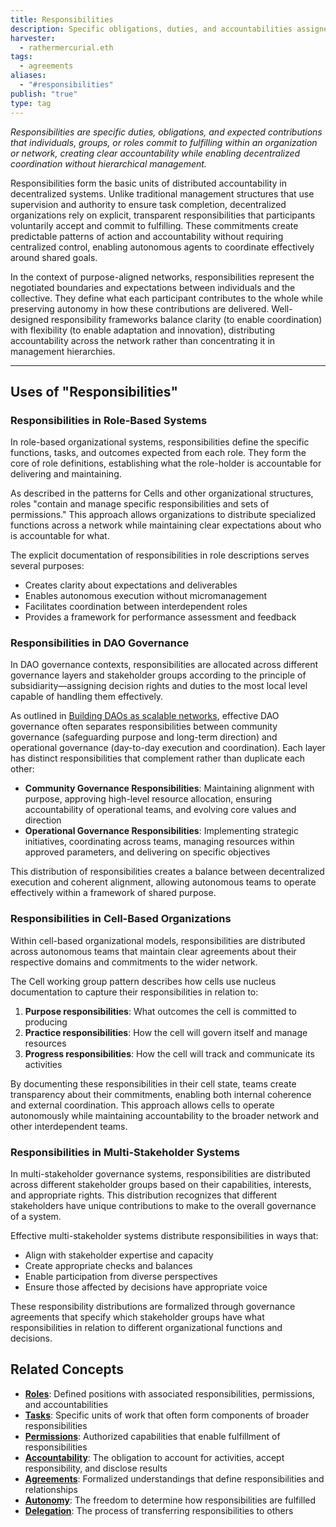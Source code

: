 ```yaml
---
title: Responsibilities
description: Specific obligations, duties, and accountabilities assigned to individuals, groups, or roles within decentralized coordination systems
harvester:
  - rathermercurial.eth
tags:
  - agreements
aliases:
  - "#responsibilities"
publish: "true"
type: tag
---
```


_Responsibilities are specific duties, obligations, and expected contributions that individuals, groups, or roles commit to fulfilling within an organization or network, creating clear accountability while enabling decentralized coordination without hierarchical management._

Responsibilities form the basic units of distributed accountability in decentralized systems. Unlike traditional management structures that use supervision and authority to ensure task completion, decentralized organizations rely on explicit, transparent responsibilities that participants voluntarily accept and commit to fulfilling. These commitments create predictable patterns of action and accountability without requiring centralized control, enabling autonomous agents to coordinate effectively around shared goals.

In the context of purpose-aligned networks, responsibilities represent the negotiated boundaries and expectations between individuals and the collective. They define what each participant contributes to the whole while preserving autonomy in how these contributions are delivered. Well-designed responsibility frameworks balance clarity (to enable coordination) with flexibility (to enable adaptation and innovation), distributing accountability across the network rather than concentrating it in management hierarchies.

---

## Uses of "Responsibilities"

### Responsibilities in Role-Based Systems

In role-based organizational systems, responsibilities define the specific functions, tasks, and outcomes expected from each role. They form the core of role definitions, establishing what the role-holder is accountable for delivering and maintaining.

As described in the patterns for Cells and other organizational structures, roles "contain and manage specific responsibilities and sets of permissions." This approach allows organizations to distribute specialized functions across a network while maintaining clear expectations about who is accountable for what.

The explicit documentation of responsibilities in role descriptions serves several purposes:

- Creates clarity about expectations and deliverables
- Enables autonomous execution without micromanagement
- Facilitates coordination between interdependent roles
- Provides a framework for performance assessment and feedback

### Responsibilities in DAO Governance

In DAO governance contexts, responsibilities are allocated across different governance layers and stakeholder groups according to the principle of subsidiarity—assigning decision rights and duties to the most local level capable of handling them effectively.

As outlined in [Building DAOs as scalable networks](artifacts/network-evolution/Building%20DAOs%20as%20scalable%20networks.md), effective DAO governance often separates responsibilities between community governance (safeguarding purpose and long-term direction) and operational governance (day-to-day execution and coordination). Each layer has distinct responsibilities that complement rather than duplicate each other:

- **Community Governance Responsibilities**: Maintaining alignment with purpose, approving high-level resource allocation, ensuring accountability of operational teams, and evolving core values and direction
- **Operational Governance Responsibilities**: Implementing strategic initiatives, coordinating across teams, managing resources within approved parameters, and delivering on specific objectives

This distribution of responsibilities creates a balance between decentralized execution and coherent alignment, allowing autonomous teams to operate effectively within a framework of shared purpose.

### Responsibilities in Cell-Based Organizations

Within cell-based organizational models, responsibilities are distributed across autonomous teams that maintain clear agreements about their respective domains and commitments to the wider network.

The Cell working group pattern describes how cells use nucleus documentation to capture their responsibilities in relation to:

1. **Purpose responsibilities**: What outcomes the cell is committed to producing
2. **Practice responsibilities**: How the cell will govern itself and manage resources
3. **Progress responsibilities**: How the cell will track and communicate its activities

By documenting these responsibilities in their cell state, teams create transparency about their commitments, enabling both internal coherence and external coordination. This approach allows cells to operate autonomously while maintaining accountability to the broader network and other interdependent teams.

### Responsibilities in Multi-Stakeholder Systems

In multi-stakeholder governance systems, responsibilities are distributed across different stakeholder groups based on their capabilities, interests, and appropriate rights. This distribution recognizes that different stakeholders have unique contributions to make to the overall governance of a system.

Effective multi-stakeholder systems distribute responsibilities in ways that:

- Align with stakeholder expertise and capacity
- Create appropriate checks and balances
- Enable participation from diverse perspectives
- Ensure those affected by decisions have appropriate voice

These responsibility distributions are formalized through governance agreements that specify which stakeholder groups have what responsibilities in relation to different organizational functions and decisions.

## Related Concepts

- **[Roles](tags/roles.md)**: Defined positions with associated responsibilities, permissions, and accountabilities
- **[Tasks](tags/tasks.md)**: Specific units of work that often form components of broader responsibilities
- **[Permissions](tags/permissions.md)**: Authorized capabilities that enable fulfillment of responsibilities
- **[Accountability](tags/accountability.md)**: The obligation to account for activities, accept responsibility, and disclose results
- **[Agreements](tags/agreements.md)**: Formalized understandings that define responsibilities and relationships
- **[Autonomy](tags/autonomy.md)**: The freedom to determine how responsibilities are fulfilled
- **[Delegation](tags/delegation.md)**: The process of transferring responsibilities to others